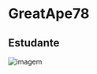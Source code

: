 <h1>
GreatApe78

</h1>

<h2>
    Estudante
</h2>
<img src="https://www.svgrepo.com/show/507931/arrow-up-right-square.svg" alt="imagem" />
